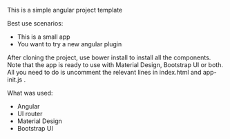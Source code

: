  This is a simple angular project template
 
 Best use scenarios:
 
 * This is a small app
 * You want to try a new angular plugin

 After cloning the project, use bower install to install all the components.
 Note that the app is ready to use with Material Design, Bootstrap UI or both. All you need to do is uncomment the
 relevant lines in index.html and app-init.js .

 What was used:

 * Angular
 * UI router
 * Material Design
 * Bootstrap UI